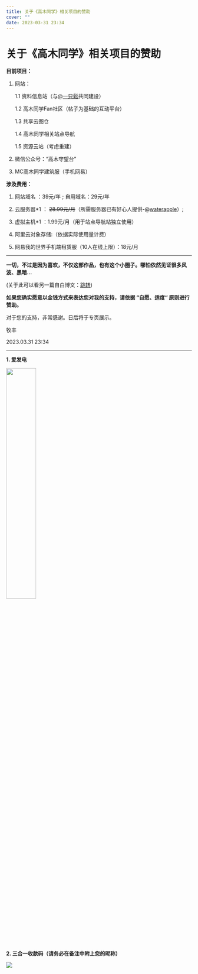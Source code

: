 ```yaml
---
title: 关于《高木同学》相关项目的赞助
cover: ""
date: 2023-03-31 23:34
---
```


# 关于《高木同学》相关项目的赞助

**目前项目：**

1. 网站：

   1.1 资料信息站（与@[一只鬆](https://github.com/yzsong06)共同建设）

   1.2 高木同学Fan社区（帖子为基础的互动平台）

   1.3 共享云图仓

   1.4 高木同学相关站点导航

   1.5 资源云站（考虑重建）

2. 微信公众号：“高木守望台”
   
3. MC高木同学建筑服（手机网易）

**涉及费用：**

1. 网站域名 ：39元/年 ; 自用域名：29元/年

2. 云服务器*1 ： ~~28.99元/月~~（所需服务器已有好心人提供-@[waterapple](https://github.com/WaterApple09)）;

3. 虚拟主机*1 ：1.99元/月（用于站点导航站独立使用）

4. 阿里云对象存储:（依据实际使用量计费）
   
5. 网易我的世界手机端租赁服（10人在线上限）：18元/月

---

**一切，不过是因为喜欢，不仅这部作品，也有这个小圈子。哪怕依然见证很多风波、黑暗...**

(关于此可以看另一篇自白博文：[跳转](/source/_posts/09.md))

**如果您确实愿意以金钱方式来表达您对我的支持，请依据 “自愿、适度“ 原则进行赞助。**

对于您的支持，非常感谢。日后将于专页展示。

牧丰

2023.03.31 23:34

---
**1. 爱发电**

<a href="https://afdian.net/a/LightRainbow"><img src="https://pic1.afdiancdn.com/static/img/welcome/button-sponsorme.jpg" style="width:40%;" /></a>

**2. 三合一收款码（请务必在备注中附上您的昵称）**

![](https://flarum-takagi.oss-cn-zhangjiakou.aliyuncs.com/2023-07-02/1688267592-639565-qr-code.png)
